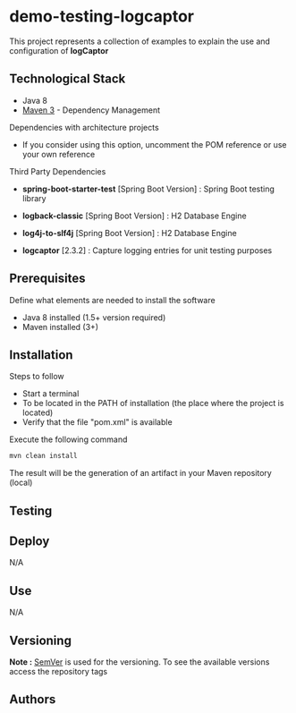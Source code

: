 # demo-testing-logcaptor

This project represents a collection of examples to explain the use and configuration of **logCaptor**





## Technological Stack

* Java 8
* [Maven 3](https://maven.apache.org/) - Dependency Management

Dependencies with architecture projects

* If you consider using this option, uncomment the POM reference or use your own reference

Third Party Dependencies

* **spring-boot-starter-test** [Spring Boot Version] : Spring Boot testing library


* **logback-classic** [Spring Boot Version] : H2 Database Engine
* **log4j-to-slf4j** [Spring Boot Version] : H2 Database Engine
* **logcaptor** [2.3.2] : Capture logging entries for unit testing purposes







## Prerequisites

Define what elements are needed to install the software

* Java 8 installed (1.5+ version required)
* Maven installed  (3+)





## Installation

Steps to follow 

* Start a terminal
* To be located in the PATH of installation (the place where the project is located)
* Verify that the file "pom.xml" is available

Execute the following command

```bash
mvn clean install
```

The result will be the generation of an artifact in your Maven repository (local)





## Testing





## Deploy

N/A





## Use

N/A





## Versioning

**Note :** [SemVer](http://semver.org/) is used for the versioning. 
To see the available versions access the repository tags





## Authors

